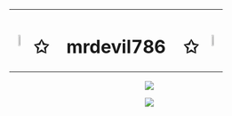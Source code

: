 <table align="center">
    <tr>
        <td align="center">
            <img src="https://user-images.githubusercontent.com/65187002/144930161-2f783401-8d27-4fdf-a2f7-cc0ba32f1f1f.gif" width="30%" style="max-width:100%; height:auto; display:inline-block;">
        </td>
        <td align="center">
            <h1>✩&emsp;mrdevil786&emsp;✩</h1>
        </td>
        <td align="center">
            <img src="https://user-images.githubusercontent.com/65187002/144930161-2f783401-8d27-4fdf-a2f7-cc0ba32f1f1f.gif" width="30%" style="max-width:100%; height:auto; display:inline-block;">
        </td>
    </tr>
</table>

<p align="center">
    <img src="https://readme-typing-svg.herokuapp.com/?lines=Yoooooooooooooooo;Welcome+to+my+profile!;Have+a+look+around!&font=Fira%20Code&color=%23D62F79&center=true&width=280&height=50" style="max-width:100%; height:auto;">
</p>

<p align="center">
    <img id="preview" src="https://komarev.com/ghpvc/?username=drknzz&color=grey" style="max-width:100%; height:auto;">
</p>

